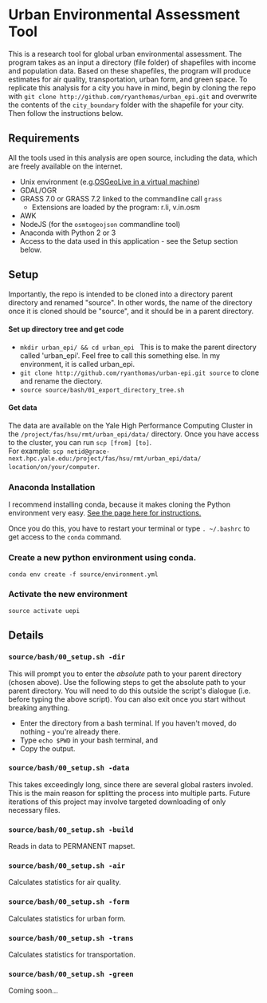 Urban Environmental Assessment Tool
==================================

This is a research tool for global urban environmental assessment. The program takes as an input a directory (file folder) of shapefiles with income and population data. Based on these shapefiles, the program will produce estimates for air quality, transportation, urban form, and green space. To replicate this analysis for a city you have in mind, begin by cloning the repo with `git clone http://github.com/ryanthomas/urban_epi.git` and overwrite the contents of the `city_boundary` folder with the shapefile for your city. Then follow the instructions below.

## Requirements
All the tools used in this analysis are open source, including the data, which are freely available on the internet.
- Unix environment (e.g.[OSGeoLive in a virtual machine](https://live.osgeo.org/en/quickstart/virtualization_quickstart.html))
- GDAL/OGR
- GRASS 7.0 or GRASS 7.2 linked to the commandline call `grass`
  - Extensions are loaded by the program: r.li, v.in.osm 
- AWK
- NodeJS (for the `osmtogeojson` commandline tool)
- Anaconda with Python 2 or 3 
- Access to the data used in this application - see the Setup section below.

## Setup
Importantly, the repo is intended to be cloned into a directory parent directory and renamed "source". In other words, the name of the directory once it is cloned should be "source", and it should be in a parent directory.
#### Set up directory tree and get code
- `mkdir urban_epi/ && cd urban_epi ` This is to make the parent directory called 'urban_epi'. Feel free to call this something else. In my environment, it is called urban_epi.</br>
- `git clone http://github.com/ryanthomas/urban-epi.git source` to clone and rename the diectory.
- `source source/bash/01_export_directory_tree.sh`
#### Get data
The data are available on the Yale High Performance Computing Cluster in the `/project/fas/hsu/rmt/urban_epi/data/` directory. Once you have access to the cluster, you can run `scp [from] [to]`. <br>
For example: `scp netid@grace-next.hpc.yale.edu:/project/fas/hsu/rmt/urban_epi/data/ location/on/your/computer`. 

### Anaconda Installation
I recommend installing conda, because it makes cloning the Python environment very easy. [See the page here for instructions.](https://www.continuum.io/downloads)

Once you do this, you have to restart your terminal or type `. ~/.bashrc` to get access to the `conda` command.

### Create a new python environment using conda.
`conda env create -f source/environment.yml`
### Activate the new environment
`source activate uepi`


## Details
### `source/bash/00_setup.sh -dir`</br>
This will prompt you to enter the <i>absolute</i> path to your parent directory (chosen above). Use the following steps to get the absolute path to your parent directory. You will need to do this outside the script's dialogue (i.e. before typing the above script). You can also exit once you start without breaking anything.</br> 
- Enter the directory from a bash terminal. If you haven't moved, do nothing - you're already there. </br> 
- Type `echo $PWD` in your bash terminal, and</br>
- Copy the output.

### `source/bash/00_setup.sh -data` </br>
This takes exceedingly long, since there are several global rasters involed. This is the main reason for splitting the process into multiple parts. Future iterations of this project may involve targeted downloading of only necessary files. 

### `source/bash/00_setup.sh -build` </br>
Reads in data to PERMANENT mapset.

### `source/bash/00_setup.sh -air` </br>
Calculates statistics for air quality.

### `source/bash/00_setup.sh -form` </br>
Calculates statistics for urban form.

### `source/bash/00_setup.sh -trans` </br>
Calculates statistics for transportation.

### `source/bash/00_setup.sh -green` </br>
Coming soon...
